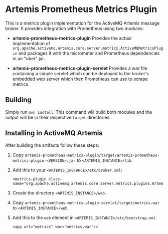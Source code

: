 # Artemis Prometheus Metrics Plugin

This is a metrics plugin implementation for the ActiveMQ Artemis message broker.
It provides integration with Prometheus using two modules:

- **artemis-prometheus-metrics-plugin** Provides the actual implementation of
  `org.apache.activemq.artemis.core.server.metrics.ActiveMQMetricsPlugin` and
  packages it with the micrometer and Prometheus dependencies in an "uber" jar.

- **artemis-prometheus-metrics-plugin-servlet** Provides a war file containing
  a simple servlet which can be deployed to the broker's embedded web server
  which then Prometheus can use to scrape metrics.

## Building

Simply run `mvn install`. This command will build both modules and the output
will be in their respective `target` directories.

## Installing in ActiveMQ Artemis

After building the artifacts follow these steps:

1. Copy `artemis-prometheus-metrics-plugin/target/artemis-prometheus-metrics-plugin-<VERSION>.jar`
   to `<ARTEMIS_INSTANCE>/lib`.

1. Add this to your `<ARTEMIS_INSTANCE>/etc/broker.xml`:

       <metrics-plugin class-name="org.apache.activemq.artemis.core.server.metrics.plugins.ArtemisPrometheusMetricsPlugin"/>

1. Create the directory `<ARTEMIS_INSTANCE>/web`.

1. Copy `artemis-prometheus-metrics-plugin-servlet/target/metrics.war` to `<ARTEMIS_INSTANCE>/web`.

1. Add this to the `web` element in `<ARTEMIS_INSTANCE>/etc/bootstrap.xml`:

       <app url="metrics" war="metrics.war"/>
